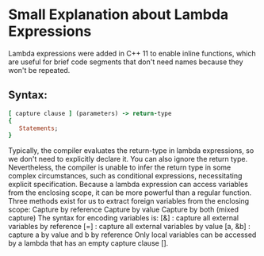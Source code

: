 # Small Explanation about Lambda Expressions
Lambda expressions were added in C++ 11 to enable inline functions, which are useful for brief code segments that don't need names because they won't be repeated.
## Syntax:
```ruby
[ capture clause ] (parameters) -> return-type  
{   
   Statements; 
} 
```
Typically, the compiler evaluates the return-type in lambda expressions, so we don't need to explicitly declare it. You can also ignore the return type.  Nevertheless, the compiler is unable to infer the return type in some complex circumstances, such as conditional expressions, necessitating explicit specification. 
Because a lambda expression can access variables from the enclosing scope, it can be more powerful than a regular function. Three methods exist for us to extract foreign variables from the enclosing scope: 
      Capture by reference 
      Capture by value 
      Capture by both (mixed capture)
The syntax for encoding variables is: 
      [&] : capture all external variables by reference 
      [=] : capture all external variables by value 
      [a, &b] : capture a by value and b by reference
Only local variables can be accessed by a lambda that has an empty capture clause []. 

